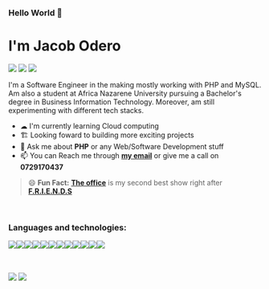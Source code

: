 ### **Hello World** 👋 


# I'm Jacob Odero

[<img src="https://img.shields.io/badge/-GMAIL-informational?style=for-the-badge&logo=gmail"/>](mailto:jackjax617@gmail.com)
[<img src="https://img.icons8.com/color/30/000000/linkedin.png"/>](https://www.linkedin.com/in/jacob-odero-b649151b6)
[<img src="https://img.icons8.com/fluency/26/000000/link.png"/>](https://jacobjax.github.io/portfolio_website/)

I'm a Software Engineer in the making mostly working with PHP and MySQL. Am also a student at Africa Nazarene University pursuing a Bachelor's degree in Business Information Technology. Moreover, am still experimenting with different tech stacks.

* ☁ I'm currently learning Cloud computing
* 🏗 Looking foward to building more exciting projects
* 💬 Ask me about **PHP** or any Web/Software Development stuff
* 📫 You can Reach me through **[my email](mailto:jackjax617@gmail.com)** or give me a call on **0729170437**


> 😄 **Fun Fact:** **[The office](https://www.imdb.com/title/tt0386676/)** is my second best show right after **[F.R.I.E.N.D.S](https://www.imdb.com/title/tt0108778/)**


<br>

### **Languages and technologies:**
<img src="https://img.icons8.com/color/40/000000/html-5--v1.png"/><img src="https://img.icons8.com/color/40/000000/css3.png"/><img src="https://img.icons8.com/color/40/000000/javascript--v1.png"/><img src="https://img.icons8.com/officel/40/000000/php-logo.png"/><img src="https://img.icons8.com/color/40/000000/python--v1.png"/><img src="https://img.icons8.com/ios-filled/40/000000/flask.png"/><img src="https://img.icons8.com/color/40/000000/java-coffee-cup-logo--v1.png"/><img src="https://img.icons8.com/color/40/000000/c-sharp-logo.png"/><img src="https://img.icons8.com/color/40/000000/git.png"/><img src="https://img.icons8.com/fluent/40/000000/command-line.png"/><img src="https://img.icons8.com/color/40/000000/mysql-logo.png"/><img src="https://img.icons8.com/color/40/000000/microsoft-sql-server.png"/>

<br>

<br>

<img src="https://github-readme-stats.vercel.app/api?username=JacobJax&&show_icons=true&title_color=ffffff&icon_color=bb2acf&text_color=daf7dc&bg_color=151515&theme=radical">

<img src="https://github-readme-stats.vercel.app/api/top-langs/?username=JacobJax&layout=compact&show_icons=true&theme=radical">
